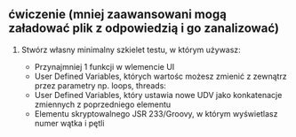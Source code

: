 ## ćwiczenie (mniej zaawansowani mogą załadować plik z odpowiedzią i go zanalizować)

1. Stwórz własny minimalny szkielet testu, w którym używasz:

    - Przynajmniej 1 funkcji w wlemencie UI
    - User Defined Variables, których wartośc możesz zmienić z zewnątrz przez parametry np. loops, threads:
    - User Defined Variables, który ustawia nowe UDV jako konkatenacje zmiennych z poprzedniego elementu 
    - Elementu skryptowalnego JSR 233/Groovy, w którym wyświetlasz numer wątka i pętli 